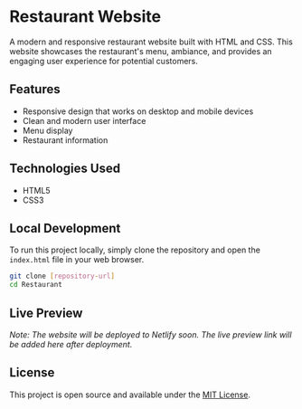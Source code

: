 # Restaurant Website

A modern and responsive restaurant website built with HTML and CSS. This website showcases the restaurant's menu, ambiance, and provides an engaging user experience for potential customers.

## Features

- Responsive design that works on desktop and mobile devices
- Clean and modern user interface
- Menu display
- Restaurant information

## Technologies Used

- HTML5
- CSS3

## Local Development

To run this project locally, simply clone the repository and open the `index.html` file in your web browser.

```bash
git clone [repository-url]
cd Restaurant
```

## Live Preview

*Note: The website will be deployed to Netlify soon. The live preview link will be added here after deployment.*

## License

This project is open source and available under the [MIT License](LICENSE).
